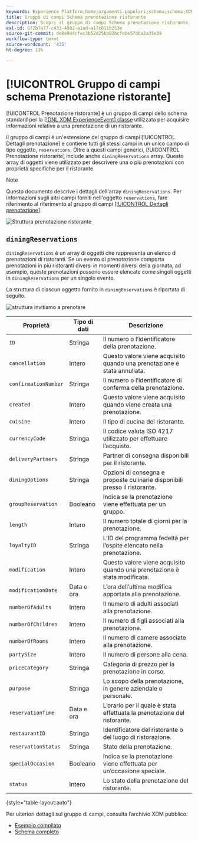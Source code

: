 ```yaml
---
keywords: Experience Platform;home;argomenti popolari;schema;schema;XDM;ExperienceEvent;fields;schemas;Schemas;Schema design;gruppo di campi;gruppo di campi;prenotazione;pranzo;
title: Gruppo di campi Schema prenotazione ristorante
description: Scopri il gruppo di campi Schema prenotazione ristorante.
exl-id: 672b7a77-c433-4502-a1ad-a17c811b253e
source-git-commit: de8e944cfec3b52d25bb02bcfebe57d6a2a35e39
workflow-type: tm+mt
source-wordcount: '435'
ht-degree: 13%

---
```


# [!UICONTROL Gruppo di campi schema Prenotazione ristorante]

[!UICONTROL Prenotazione ristorante] è un gruppo di campi dello schema standard per la [[!DNL XDM ExperienceEvent] classe](../../classes/experienceevent.md) utilizzata per acquisire informazioni relative a una prenotazione di un ristorante.

Il gruppo di campi è un&#39;estensione del gruppo di campi [!UICONTROL Dettagli prenotazione] e contiene tutti gli stessi campi in un unico campo di tipo oggetto, `reservations`. Oltre a questi campi generici, [!UICONTROL Prenotazione ristorante] include anche `diningReservations` array. Questo array di oggetti viene utilizzato per descrivere una o più prenotazioni con proprietà specifiche per il ristorante.

>[!NOTE]
>
>Questo documento descrive i dettagli dell&#39;array `diningReservations`. Per informazioni sugli altri campi forniti nell&#39;oggetto `reservations`, fare riferimento al riferimento al gruppo di campi [[!UICONTROL Dettagli prenotazione]](./reservation-details.md).

![Struttura prenotazione ristorante](../../images/field-groups/dining-reservation/structure.png)

## `diningReservations`

`diningReservations` è un array di oggetti che rappresenta un elenco di prenotazioni di ristoranti. Se un evento di prenotazione comporta prenotazioni in più ristoranti diversi in momenti diversi della giornata, ad esempio, queste prenotazioni possono essere elencate come singoli oggetti in `diningReservations` per un singolo evento.

La struttura di ciascun oggetto fornito in `diningReservations` è riportata di seguito.

![struttura invitiamo a prenotare](../../images/field-groups/dining-reservation/diningReservations.png)

| Proprietà | Tipo di dati | Descrizione |
| --- | --- | --- |
| `ID` | Stringa | Il numero o l’identificatore della prenotazione. |
| `cancellation` | Intero | Questo valore viene acquisito quando una prenotazione è stata annullata. |
| `confirmationNumber` | Stringa | Il numero o l’identificatore di conferma della prenotazione. |
| `created` | Intero | Questo valore viene acquisito quando viene creata una prenotazione. |
| `cuisine` | Intero | Il tipo di cucina del ristorante. |
| `currencyCode` | Stringa | Il codice valuta ISO 4217 utilizzato per effettuare l’acquisto. |
| `deliveryPartners` | Stringa | Partner di consegna disponibili per il ristorante. |
| `diningOptions` | Stringa | Opzioni di consegna e proposte culinarie disponibili presso il ristorante. |
| `groupReservation` | Booleano | Indica se la prenotazione viene effettuata per un gruppo. |
| `length` | Intero | Il numero totale di giorni per la prenotazione. |
| `loyaltyID` | Stringa | L’ID del programma fedeltà per l’ospite elencato nella prenotazione. |
| `modification` | Intero | Questo valore viene acquisito quando una prenotazione è stata modificata. |
| `modificationDate` | Data e ora | L’ora dell’ultima modifica apportata alla prenotazione. |
| `numberOfAdults` | Intero | Il numero di adulti associati alla prenotazione. |
| `numberOfChildren` | Intero | Il numero di figli associati alla prenotazione. |
| `numberOfRooms` | Intero | Il numero di camere associate alla prenotazione. |
| `partySize` | Intero | Il numero di persone alla cena. |
| `priceCategory` | Stringa | Categoria di prezzo per la prenotazione in corso. |
| `purpose` | Stringa | Lo scopo della prenotazione, in genere aziendale o personale. |
| `reservationTime` | Data e ora | L’orario per il quale è stata effettuata la prenotazione del ristorante. |
| `restaurantID` | Stringa | Identificatore del ristorante o del luogo di ristorazione. |
| `reservationStatus` | Stringa | Stato della prenotazione. |
| `specialOccasion` | Booleano | Indica se la prenotazione viene effettuata per un’occasione speciale. |
| `status` | Intero | Lo stato della prenotazione del ristorante. |

{style="table-layout:auto"}

Per ulteriori dettagli sul gruppo di campi, consulta l’archivio XDM pubblico:

* [Esempio compilato](https://github.com/adobe/xdm/blob/master/components/fieldgroups/experience-event/industry-verticals/experienceevent-dining-reservation.example.1.json)
* [Schema completo](https://github.com/adobe/xdm/blob/master/components/fieldgroups/experience-event/industry-verticals/experienceevent-dining-reservation.schema.json)
